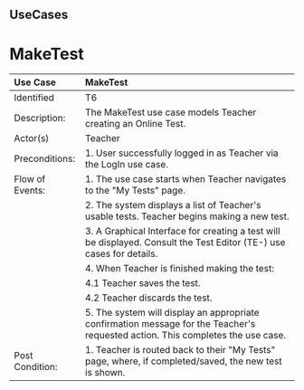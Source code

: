 ## UseCases ##


# MakeTest #


| Use Case | MakeTest |
|:---------|:---------|
|Identified | T6       |
| Description: | The MakeTest use case models Teacher creating an Online Test. |
|Actor(s)  | Teacher  |
|Preconditions: | 1. User successfully logged in as Teacher via the LogIn use case. |
|Flow of Events: |1. The use case starts when Teacher navigates to the "My Tests" page.|
|                |2. The system displays a list of Teacher's usable tests.  Teacher begins making a new test. |
|                |3. A Graphical Interface for creating a test will be displayed.  Consult the Test Editor (TE-) use cases for details.|
|                |4. When Teacher is finished making the test:|
|                |4.1 Teacher saves the test. |
|                |4.2 Teacher discards the test. |
|                |5. The system will display an appropriate confirmation message for the Teacher's requested action.  This completes the use case. |
|Post Condition:| 1. Teacher is routed back to their "My Tests" page, where, if completed/saved, the new test is shown. |